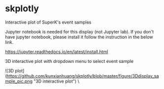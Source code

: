 # skplotly
Interactive plot of SuperK's event samples

Jupyter notebook is needed for this display (not Jupyter lab).
If you don't have jupyter notebook, please install it follow the instruction in the below link.


https://jupyter.readthedocs.io/en/latest/install.html

3D interactive plot with dropdown menu to select event sample


![3D plot] (https://github.com/kunxianhuang/skplotly/blob/master/figure/3Ddisplay_sample_pic.png "3D interactive plot") \
